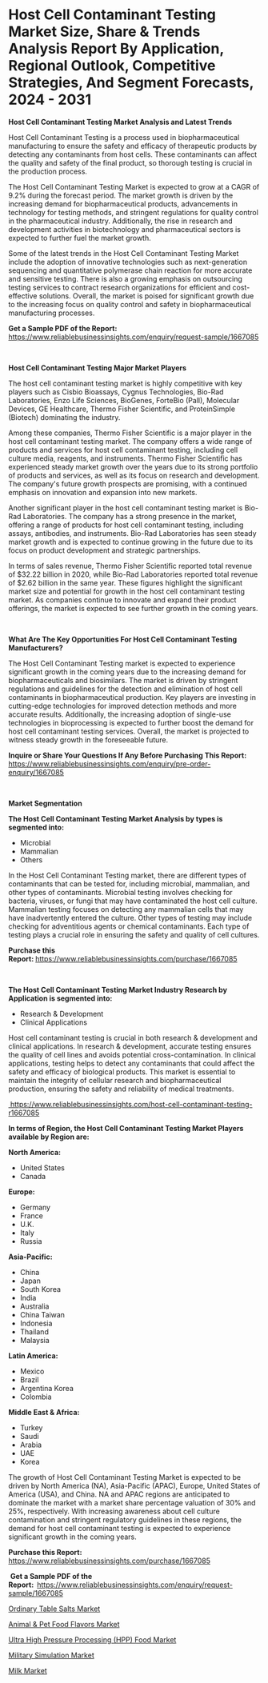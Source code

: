 <p><h1>Host Cell Contaminant Testing Market Size, Share & Trends Analysis Report By Application, Regional Outlook, Competitive Strategies, And Segment Forecasts, 2024 - 2031</h1></p><p><strong>Host Cell Contaminant Testing Market Analysis and Latest Trends</strong></p>
<p><p>Host Cell Contaminant Testing is a process used in biopharmaceutical manufacturing to ensure the safety and efficacy of therapeutic products by detecting any contaminants from host cells. These contaminants can affect the quality and safety of the final product, so thorough testing is crucial in the production process.</p><p>The Host Cell Contaminant Testing Market is expected to grow at a CAGR of 9.2% during the forecast period. The market growth is driven by the increasing demand for biopharmaceutical products, advancements in technology for testing methods, and stringent regulations for quality control in the pharmaceutical industry. Additionally, the rise in research and development activities in biotechnology and pharmaceutical sectors is expected to further fuel the market growth.</p><p>Some of the latest trends in the Host Cell Contaminant Testing Market include the adoption of innovative technologies such as next-generation sequencing and quantitative polymerase chain reaction for more accurate and sensitive testing. There is also a growing emphasis on outsourcing testing services to contract research organizations for efficient and cost-effective solutions. Overall, the market is poised for significant growth due to the increasing focus on quality control and safety in biopharmaceutical manufacturing processes.</p></p>
<p><strong>Get a Sample PDF of the Report:&nbsp;</strong> <a href="https://www.reliablebusinessinsights.com/enquiry/request-sample/1667085">https://www.reliablebusinessinsights.com/enquiry/request-sample/1667085</a></p>
<p>&nbsp;</p>
<p><strong>Host Cell Contaminant Testing Major Market Players</strong></p>
<p><p>The host cell contaminant testing market is highly competitive with key players such as Cisbio Bioassays, Cygnus Technologies, Bio-Rad Laboratories, Enzo Life Sciences, BioGenes, ForteBio (Pall), Molecular Devices, GE Healthcare, Thermo Fisher Scientific, and ProteinSimple (Biotech) dominating the industry.</p><p>Among these companies, Thermo Fisher Scientific is a major player in the host cell contaminant testing market. The company offers a wide range of products and services for host cell contaminant testing, including cell culture media, reagents, and instruments. Thermo Fisher Scientific has experienced steady market growth over the years due to its strong portfolio of products and services, as well as its focus on research and development. The company's future growth prospects are promising, with a continued emphasis on innovation and expansion into new markets.</p><p>Another significant player in the host cell contaminant testing market is Bio-Rad Laboratories. The company has a strong presence in the market, offering a range of products for host cell contaminant testing, including assays, antibodies, and instruments. Bio-Rad Laboratories has seen steady market growth and is expected to continue growing in the future due to its focus on product development and strategic partnerships.</p><p>In terms of sales revenue, Thermo Fisher Scientific reported total revenue of $32.22 billion in 2020, while Bio-Rad Laboratories reported total revenue of $2.62 billion in the same year. These figures highlight the significant market size and potential for growth in the host cell contaminant testing market. As companies continue to innovate and expand their product offerings, the market is expected to see further growth in the coming years.</p></p>
<p>&nbsp;</p>
<p><strong>What Are The Key Opportunities For Host Cell Contaminant Testing Manufacturers?</strong></p>
<p><p>The Host Cell Contaminant Testing market is expected to experience significant growth in the coming years due to the increasing demand for biopharmaceuticals and biosimilars. The market is driven by stringent regulations and guidelines for the detection and elimination of host cell contaminants in biopharmaceutical production. Key players are investing in cutting-edge technologies for improved detection methods and more accurate results. Additionally, the increasing adoption of single-use technologies in bioprocessing is expected to further boost the demand for host cell contaminant testing services. Overall, the market is projected to witness steady growth in the foreseeable future.</p></p>
<p><strong>Inquire or Share Your Questions If Any Before Purchasing This Report:</strong> <a href="https://www.reliablebusinessinsights.com/enquiry/pre-order-enquiry/1667085">https://www.reliablebusinessinsights.com/enquiry/pre-order-enquiry/1667085</a></p>
<p>&nbsp;</p>
<p><strong>Market Segmentation</strong></p>
<p><strong>The Host Cell Contaminant Testing Market Analysis by types is segmented into:</strong></p>
<p><ul><li>Microbial</li><li>Mammalian</li><li>Others</li></ul></p>
<p><p>In the Host Cell Contaminant Testing market, there are different types of contaminants that can be tested for, including microbial, mammalian, and other types of contaminants. Microbial testing involves checking for bacteria, viruses, or fungi that may have contaminated the host cell culture. Mammalian testing focuses on detecting any mammalian cells that may have inadvertently entered the culture. Other types of testing may include checking for adventitious agents or chemical contaminants. Each type of testing plays a crucial role in ensuring the safety and quality of cell cultures.</p></p>
<p><strong>Purchase this Report:&nbsp;</strong><a href="https://www.reliablebusinessinsights.com/purchase/1667085">https://www.reliablebusinessinsights.com/purchase/1667085</a></p>
<p>&nbsp;</p>
<p><strong>The Host Cell Contaminant Testing Market Industry Research by Application is segmented into:</strong></p>
<p><ul><li>Research & Development</li><li>Clinical Applications</li></ul></p>
<p><p>Host cell contaminant testing is crucial in both research & development and clinical applications. In research & development, accurate testing ensures the quality of cell lines and avoids potential cross-contamination. In clinical applications, testing helps to detect any contaminants that could affect the safety and efficacy of biological products. This market is essential to maintain the integrity of cellular research and biopharmaceutical production, ensuring the safety and reliability of medical treatments.</p></p>
<p><a href="https://www.reliablebusinessinsights.com/host-cell-contaminant-testing-r1667085">&nbsp;https://www.reliablebusinessinsights.com/host-cell-contaminant-testing-r1667085</a></p>
<p><strong>In terms of Region, the Host Cell Contaminant Testing Market Players available by Region are:</strong></p>
<p>
    <p> <strong> North America: </strong>
        <ul>
            <li>United States</li>
            <li>Canada</li>
        </ul>
        </p> 
    <p> <strong> Europe: </strong>
        <ul>
            <li>Germany</li>
            <li>France</li>
            <li>U.K.</li>
            <li>Italy</li>
            <li>Russia</li>
        </ul>
        </p> 
    <p> <strong> Asia-Pacific: </strong>
        <ul>
            <li>China</li>
            <li>Japan</li>
            <li>South Korea</li>
            <li>India</li>
            <li>Australia</li>
            <li>China Taiwan</li>
            <li>Indonesia</li>
            <li>Thailand</li>
            <li>Malaysia</li>
        </ul>
        </p> 
    <p> <strong> Latin America: </strong>
        <ul>
            <li>Mexico</li>
            <li>Brazil</li>
            <li>Argentina Korea</li>
            <li>Colombia</li>
        </ul>
        </p> 
    <p> <strong> Middle East & Africa: </strong>
        <ul>
            <li>Turkey</li>
            <li>Saudi</li>
            <li>Arabia</li>
            <li>UAE</li>
            <li>Korea</li>
        </ul>
    </p>
    </p>
<p><p>The growth of Host Cell Contaminant Testing Market is expected to be driven by North America (NA), Asia-Pacific (APAC), Europe, United States of America (USA), and China. NA and APAC regions are anticipated to dominate the market with a market share percentage valuation of 30% and 25%, respectively. With increasing awareness about cell culture contamination and stringent regulatory guidelines in these regions, the demand for host cell contaminant testing is expected to experience significant growth in the coming years.</p></p>
<p><strong>Purchase this Report: </strong><a href="https://www.reliablebusinessinsights.com/purchase/1667085">https://www.reliablebusinessinsights.com/purchase/1667085</a></p>
<p>&nbsp;<strong>Get a Sample PDF of the Report:&nbsp;&nbsp;</strong><a href="https://www.reliablebusinessinsights.com/enquiry/request-sample/1667085">https://www.reliablebusinessinsights.com/enquiry/request-sample/1667085</a></p>
<p><strong></strong></p>
<p><p><a href="https://medium.com/@chellamarie1961/global-ordinary-table-salts-market-size-is-expected-to-reach-at-a-cagr-of-13-3-0fa5b84fbebb">Ordinary Table Salts Market</a></p><p><a href="https://medium.com/@kaitlynkristyfj13/animal-pet-food-flavors-market-size-share-analysis-growth-trends-forecast-2024-2031-7d922e8dbda1">Animal & Pet Food Flavors Market</a></p><p><a href="https://medium.com/@leneciacharles/ultra-high-pressure-processing-hpp-food-market-size-share-analysis-growth-trends-forecasts-01cf7bcfbfc0">Ultra High Pressure Processing (HPP) Food Market</a></p><p><a href="https://github.com/gcimaudf65/Market-Research-Report-List-2/blob/main/military-simulation-market.md">Military Simulation Market</a></p><p><a href="https://github.com/sardarp081/Market-Research-Report-List-2/blob/main/milk-market.md">Milk Market</a></p></p>